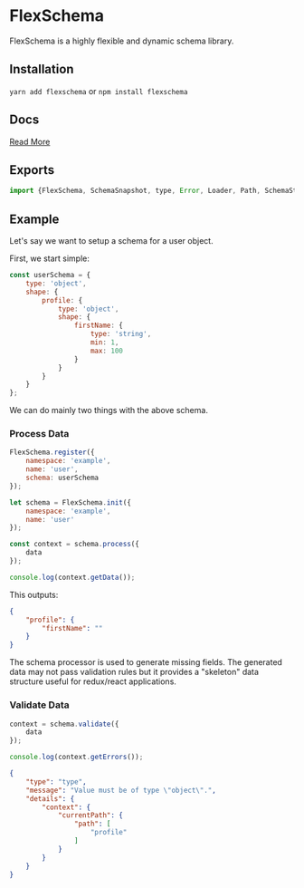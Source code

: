 # FlexSchema
FlexSchema is a highly flexible and dynamic schema library.

## Installation
`yarn add flexschema`
or
`npm install flexschema`

## Docs
[Read More](docs/index.md)

## Exports
```js
import {FlexSchema, SchemaSnapshot, type, Error, Loader, Path, SchemaStore, ProcessorStore, Constants} from 'flexschema';
```

## Example
Let's say we want to setup a schema for a user object.

First, we start simple:
```js
const userSchema = {
	type: 'object',
	shape: {
		profile: {
			type: 'object',
			shape: {
				firstName: {
					type: 'string',
					min: 1,
					max: 100
				}
			}
		}
	}
};
```

We can do mainly two things with the above schema.

### Process Data

```js
FlexSchema.register({
	namespace: 'example',
	name: 'user',
	schema: userSchema
});

let schema = FlexSchema.init({
	namespace: 'example',
	name: 'user'
});

const context = schema.process({
	data
});

console.log(context.getData());
```

This outputs:

```json
{
	"profile": {
		"firstName": ""
	}
}
```

The schema processor is used to generate missing fields. The generated data may not pass validation rules but it provides
a "skeleton" data structure useful for redux/react applications.

### Validate Data

```js
context = schema.validate({
	data
});

console.log(context.getErrors());
```

```json
{
	"type": "type",
	"message": "Value must be of type \"object\".",
	"details": {
		"context": {
			"currentPath": {
				"path": [
					"profile"
				]
			}
		}
	}
}
```